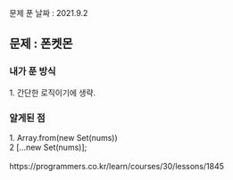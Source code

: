 문제 푼 날짜 : 2021.9.2

<h2>문제 : 폰켓몬</h2>

<h3>내가 푼 방식</h3>
<div>1. 간단한 로직이기에 생략.</div>

<h3>알게된 점</h3>
<div>1. Array.from(new Set(nums))</div>
<div>2  [...new Set(nums)];</div>
<br>
https://programmers.co.kr/learn/courses/30/lessons/1845